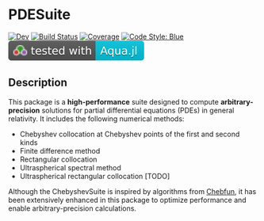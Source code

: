 # PDESuite

<!-- [![Stable](https://img.shields.io/badge/docs-stable-blue.svg)](https://AuroraDysis.github.io/PDESuite.jl/stable/) -->
[![Dev](https://img.shields.io/badge/docs-dev-blue.svg)](https://AuroraDysis.github.io/PDESuite.jl/dev/)
[![Build Status](https://github.com/AuroraDysis/PDESuite.jl/actions/workflows/CI.yml/badge.svg?branch=main)](https://github.com/AuroraDysis/PDESuite.jl/actions/workflows/CI.yml?query=branch%3Amain)
[![Coverage](https://codecov.io/gh/AuroraDysis/PDESuite.jl/graph/badge.svg?token=C99DVUUULL)](https://codecov.io/gh/AuroraDysis/PDESuite.jl)
[![Code Style: Blue](https://img.shields.io/badge/code%20style-blue-4495d1.svg)](https://github.com/invenia/BlueStyle)
[![Aqua](https://raw.githubusercontent.com/JuliaTesting/Aqua.jl/master/badge.svg)](https://github.com/JuliaTesting/Aqua.jl)

## Description

This package is a **high-performance** suite designed to compute **arbitrary-precision** solutions for partial differential equations (PDEs) in general relativity. It includes the following numerical methods:

- Chebyshev collocation at Chebyshev points of the first and second kinds
- Finite difference method
- Rectangular collocation
- Ultraspherical spectral method
- Ultraspherical rectangular collocation [TODO]

Although the ChebyshevSuite is inspired by algorithms from [Chebfun](https://github.com/chebfun/chebfun), it has been extensively enhanced in this package to optimize performance and enable arbitrary-precision calculations.
